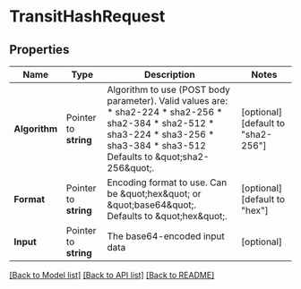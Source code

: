 # TransitHashRequest


## Properties

Name | Type | Description | Notes
------------ | ------------- | ------------- | -------------
**Algorithm** | Pointer to **string** | Algorithm to use (POST body parameter). Valid values are: * sha2-224 * sha2-256 * sha2-384 * sha2-512 * sha3-224 * sha3-256 * sha3-384 * sha3-512 Defaults to \&quot;sha2-256\&quot;. | [optional] [default to "sha2-256"]
**Format** | Pointer to **string** | Encoding format to use. Can be \&quot;hex\&quot; or \&quot;base64\&quot;. Defaults to \&quot;hex\&quot;. | [optional] [default to "hex"]
**Input** | Pointer to **string** | The base64-encoded input data | [optional] 





[[Back to Model list]](../README.md#documentation-for-models) [[Back to API list]](../README.md#documentation-for-api-endpoints) [[Back to README]](../README.md)


